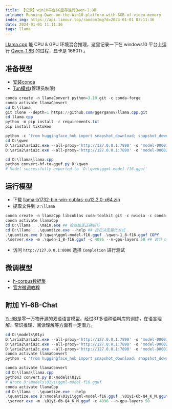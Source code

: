 ```yaml
---
title: 【记录】win10平台6G显存运行Qwen-1.8B
urlname: Running-Qwen-on-the-Win10-platform-with-6GB-of-video-memory
index_img: https://api.limour.top/randomImg?d=2024-01-01 03:11:36
date: 2024-01-01 11:11:36
tags: llama
---
```

[Llama.cpp](https://github.com/ggerganov/llama.cpp) 能 CPU & GPU 环境混合推理，这里记录一下在 windows10 平台上运行 [Qwen-1.8B](https://huggingface.co/Qwen/Qwen-1_8B) 的过程，显卡是 1660Ti 。
## 准备模型
+ [安装conda](/-ji-lu--an-zhuang-conda-bing-geng-huan-qing-hua-yuan)
+ [Tun模式](/Use-Tunnel-to-speed-up-the-connection-of-VPS)(管理员权限)
```powershell
conda create -n llamaConvert python=3.10 git -c conda-forge
conda activate llamaConvert
cd D:\llama
git clone --depth=1 https://github.com/ggerganov/llama.cpp.git
cd llama.cpp
python -m pip install -r requirements.txt
pip install tiktoken
```
```powershell
python -c "from huggingface_hub import snapshot_download; snapshot_download(repo_id='Qwen/Qwen-1_8B-Chat', local_dir=r'D:\qwen', ignore_patterns=['*.h5', '*.ot', '*.msgpack', '*.safetensors'])"
cd D:\qwen
D:\aria2\aria2c.exe --all-proxy='http://127.0.0.1:7890' -o 'model-00001-of-00002.safetensors' "https://huggingface.co/Qwen/Qwen-1_8B-Chat/resolve/main/model-00001-of-00002.safetensors?download=true"
D:\aria2\aria2c.exe --all-proxy='http://127.0.0.1:7890' -o 'model-00002-of-00002.safetensors' "https://huggingface.co/Qwen/Qwen-1_8B-Chat/resolve/main/model-00002-of-00002.safetensors?download=true"
```
```powershell
cd D:\llama\llama.cpp
python convert-hf-to-gguf.py D:\qwen
# Model successfully exported to 'D:\qwen\ggml-model-f16.gguf'
```
## 运行模型
+ 下载 [llama-b1732-bin-win-cublas-cu12.2.0-x64.zip](https://github.com/ggerganov/llama.cpp/releases)
+ 提取文件到 `D:\llama`
```powershell
conda create -n llamaCpp libcublas cuda-toolkit git -c nvidia -c conda-forge
conda activate llamaCpp
cd D:\llama ; .\main.exe ## 检查能否正确运行
cd D:\llama ; .\quantize.exe --help ## 自己决定量化方式
.\quantize.exe D:\qwen\ggml-model-f16.gguf .\qwen-1_8-f16.gguf COPY
.\server.exe -m .\qwen-1_8-f16.gguf -c 4096 --n-gpu-layers 50 ## 调节 n-gpu-layers 平衡 CPU & GPU
```
+ 访问 `http://127.0.0.1:8080` 选择 `Completion` 进行测试
## 微调模型
+ [h-corpus数据集](https://huggingface.co/datasets/a686d380/h-corpus-2023)
+ [官方微调教程](https://github.com/QwenLM/Qwen/blob/main/README_CN.md#微调)
## 附加 Yi-6B-Chat
[Yi-6B](https://huggingface.co/01-ai/Yi-6B-Chat)是零一万物开源的双语语言模型，经过3T多语种语料库的训练，在语言理解、常识推理、阅读理解等方面有一定潜力。
```powershell
cd D:\models\01yi
D:\aria2\aria2c.exe --all-proxy='http://127.0.0.1:7890' -o 'model-00001-of-00003.safetensors' "https://huggingface.co/01-ai/Yi-6B-Chat/resolve/main/model-00001-of-00003.safetensors?download=true"
D:\aria2\aria2c.exe --all-proxy='http://127.0.0.1:7890' -o 'model-00002-of-00003.safetensors' "https://huggingface.co/01-ai/Yi-6B-Chat/resolve/main/model-00002-of-00003.safetensors?download=true"
D:\aria2\aria2c.exe --all-proxy='http://127.0.0.1:7890' -o 'model-00003-of-00003.safetensors'  https://huggingface.co/01-ai/Yi-6B-Chat/resolve/main/model-00003-of-00003.safetensors?download=true
conda activate llamaConvert
python -c "from huggingface_hub import snapshot_download; snapshot_download(repo_id='01-ai/Yi-6B-Chat', local_dir=r'D:\models\01yi', ignore_patterns=['*.h5', '*.ot', '*.msgpack', '*.safetensors'])"
```
```powershell
conda activate llamaConvert
cd D:\llama\llama.cpp
python3 convert.py D:\models\01yi
# Wrote D:\models\01yi\ggml-model-f16.gguf
conda activate llamaCpp
cd D:\llama ; .\quantize.exe --help
.\quantize.exe D:\models\01yi\ggml-model-f16.gguf .\01yi-6b-Q4_K_M.gguf Q4_K_M
.\server.exe -m .\01yi-6b-Q4_K_M.gguf -c 4096 --n-gpu-layers 50
```